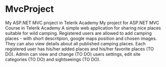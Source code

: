 # MvcProject
My ASP.NET MVC project in Telerik Academy
My project for ASP.NET MVC Course in Telerik Academy A simple web application for sharing nice places suitable for wild camping. Registered users are allowed to add camping places - with short descritpion, google maps position and chosen images. They can also view details about all published camping places. Each registered user has his/her added places and his/her favorite places (TO DO). Admin can view and change (TO DO) users settings, edit site categories (TO DO) and sightseeings (TO DO).
